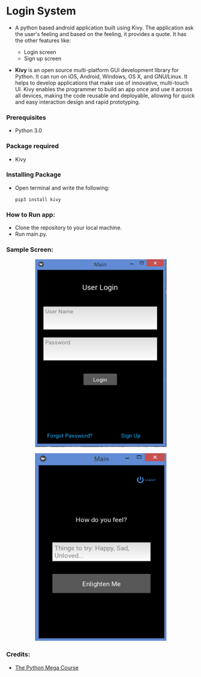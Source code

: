 # Login System
* A python based android application built using Kivy. The application ask the user's feeling and based on the feeling, it provides a quote. It has the other features like:
  * Login screen
  * Sign up screen 

* **Kivy** is an open source multi-platform GUI development library for Python. It can run on iOS, Android, Windows, OS X, and GNU/Linux. It helps to develop applications that make use of innovative, multi-touch UI. Kivy enables the programmer to build an app once and use it across all devices, making the code reusable and deployable, allowing for quick and easy interaction design and rapid prototyping.

### Prerequisites
* Python 3.0

### Package required
* Kivy

### Installing Package
* Open terminal and write the following:
    ```
    pip3 install kivy
    ```    

### How to Run app:
* Clone the repository to your local machine.
* Run main.py.

### Sample Screen:
<p align="center">
  <img width="350" height="500" src="https://github.com/Subathra19/login-system/blob/main/sample_screen.PNG">
</p>

<p align="center">
  <img width="350" height="500" src="https://github.com/Subathra19/login-system/blob/main/sample_screen_2.PNG">
</p>

### Credits:
* [The Python Mega Course](https://www.udemy.com/course/the-python-mega-course)
